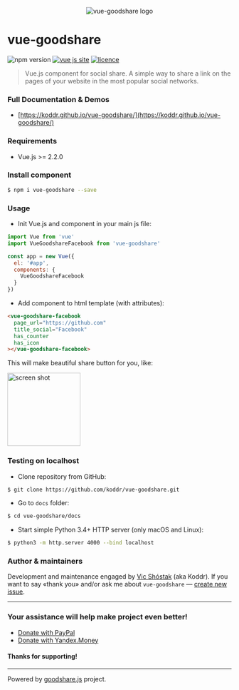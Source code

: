 <p align="center">
  <img src="https://user-images.githubusercontent.com/11155743/32192540-861b182a-bdc5-11e7-9867-3beca0163512.png" alt="vue-goodshare logo">
</p>

# vue-goodshare 
![npm version](https://badge.fury.io/js/vue-goodshare.svg) [![vue js site](https://img.shields.io/badge/Vue.js-2.2.x_or_newer-blue.svg?style=flat)](https://vuejs.org) [![licence](https://img.shields.io/badge/licence-MIT-red.svg?style=flat)](https://github.com/koddr/vue-goodshare/blob/master/LICENSE.md)

> Vue.js component for social share. A simple way to share a link on the pages of your website in the most popular social networks.

### Full Documentation & Demos

* [https://koddr.github.io/vue-goodshare/](https://koddr.github.io/vue-goodshare/)

### Requirements

* Vue.js >= 2.2.0

### Install component

```bash
$ npm i vue-goodshare --save
```

### Usage

* Init Vue.js and component in your main js file:

```javascript
import Vue from 'vue'
import VueGoodshareFacebook from 'vue-goodshare'

const app = new Vue({
  el: '#app',
  components: {
    VueGoodshareFacebook
  }
})
```

* Add component to html template (with attributes):

```html
<vue-goodshare-facebook 
  page_url="https://github.com" 
  title_social="Facebook"
  has_counter
  has_icon 
></vue-goodshare-facebook>
```

This will make beautiful share button for you, like:

<img width="164" alt="screen shot" src="https://user-images.githubusercontent.com/11155743/32195149-860cdb72-bdcd-11e7-97ac-c290535f0e62.png">

### Testing on localhost

* Clone repository from GitHub:

```bash
$ git clone https://github.com/koddr/vue-goodshare.git
```

* Go to `docs` folder:

```bash
$ cd vue-goodshare/docs
```

* Start simple Python 3.4+ HTTP server (only macOS and Linux):

```bash
$ python3 -m http.server 4000 --bind localhost
```

### Author & maintainers

Development and maintenance engaged by [Vic Shóstak](https://github.com/koddr) (aka Koddr).
If you want to say «thank you» and/or ask me about `vue-goodshare` — [create new issue](https://github.com/koddr/vue-goodshare/issues/new).

___
### Your assistance will help make project even better!

* [Donate with PayPal](https://www.paypal.me/koddr/9.99usd)
* [Donate with Yandex.Money](https://money.yandex.ru/to/41001601525977/599)

#### Thanks for supporting!
___

Powered by [goodshare.js](https://github.com/koddr/goodshare.js) project.
